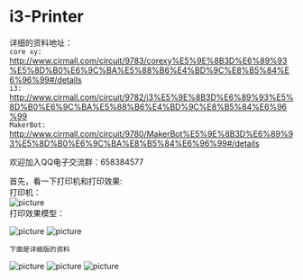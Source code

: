 # i3-Printer
详细的资料地址：        
`core xy:`            
http://www.cirmall.com/circuit/9783/corexy%E5%9E%8B3D%E6%89%93%E5%8D%B0%E6%9C%BA%E5%88%B6%E4%BD%9C%E8%B5%84%E6%96%99#/details         
`i3:` 
http://www.cirmall.com/circuit/9782/i3%E5%9E%8B3D%E6%89%93%E5%8D%B0%E6%9C%BA%E5%88%B6%E4%BD%9C%E8%B5%84%E6%96%99                   
`MakerBot:`       
http://www.cirmall.com/circuit/9780/MakerBot%E5%9E%8B3D%E6%89%93%E5%8D%B0%E6%9C%BA%E8%B5%84%E6%96%99#/details               

欢迎加入QQ电子交流群：658384577                               
                        
首先，看一下打印机和打印效果:           
打印机：            
![picture](https://raw.githubusercontent.com/Lighter-z/Prusa-i3/master/%E5%9B%BE%E7%89%87/i3.jpg)        
打印效果模型： 

![picture](https://github.com/Lighter-z/i3-Printer/blob/master/%E5%9B%BE%E7%89%87/%E6%A8%A1%E5%9E%8B1.jpg)
![picture](https://github.com/Lighter-z/i3-Printer/blob/master/%E5%9B%BE%E7%89%87/%E6%A8%A1%E5%9E%8B2.jpg)

`下面是详细版的资料` 

![picture](https://github.com/Lighter-z/i3-Printer/blob/master/%E5%9B%BE%E7%89%87/i3%E8%B5%84%E6%96%99.png)
![picture](https://github.com/Lighter-z/i3-Printer/blob/master/%E5%9B%BE%E7%89%87/%E8%BE%85%E5%8A%A92.png)
![picture](https://github.com/Lighter-z/i3-Printer/blob/master/%E5%9B%BE%E7%89%87/%E8%BE%85%E5%8A%A91.png)

